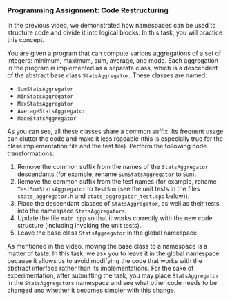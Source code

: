 ### Programming Assignment: Code Restructuring

In the previous video, we demonstrated how namespaces can be used to structure code and divide it into logical blocks. In this task, you will practice this concept.

You are given a program that can compute various aggregations of a set of integers: minimum, maximum, sum, average, and mode. Each aggregation in the program is implemented as a separate class, which is a descendant of the abstract base class `StatsAggregator`. These classes are named:

- `SumStatsAggregator`
- `MinStatsAggregator`
- `MaxStatsAggregator`
- `AverageStatsAggregator`
- `ModeStatsAggregator`

As you can see, all these classes share a common suffix. Its frequent usage can clutter the code and make it less readable (this is especially true for the class implementation file and the test file). Perform the following code transformations:

1. Remove the common suffix from the names of the `StatsAggregator` descendants (for example, rename `SumStatsAggregator` to `Sum`).
2. Remove the common suffix from the test names (for example, rename `TestSumStatsAggregator` to `TestSum` (see the unit tests in the files `stats_aggregator.h` and `stats_aggregator_test.cpp` below)).
3. Place the descendant classes of `StatsAggregator`, as well as their tests, into the namespace `StatsAggregators`.
4. Update the file `main.cpp` so that it works correctly with the new code structure (including invoking the unit tests).
5. Leave the base class `StatsAggregator` in the global namespace.

As mentioned in the video, moving the base class to a namespace is a matter of taste. In this task, we ask you to leave it in the global namespace because it allows us to avoid modifying the code that works with the abstract interface rather than its implementations. For the sake of experimentation, after submitting the task, you may place `StatsAggregator` in the `StatsAggregators` namespace and see what other code needs to be changed and whether it becomes simpler with this change.